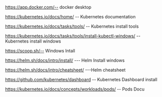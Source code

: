 https://app.docker.com/-- docker desktop

https://kubernetes.io/docs/home/ -- Kubernetes documentation

https://kubernetes.io/docs/tasks/tools/ -- Kubernetes install tools 

https://kubernetes.io/docs/tasks/tools/install-kubectl-windows/  --Kubernetes install windows


https://scoop.sh/-- Windows Intall

https://helm.sh/docs/intro/install/ --- Helm Install windows

https://helm.sh/docs/intro/cheatsheet/  ---Helm cheatsheet

https://github.com/kubernetes/dashboard  -- Kubernetes Dashboard install

https://kubernetes.io/docs/concepts/workloads/pods/ -- Pods Docu

